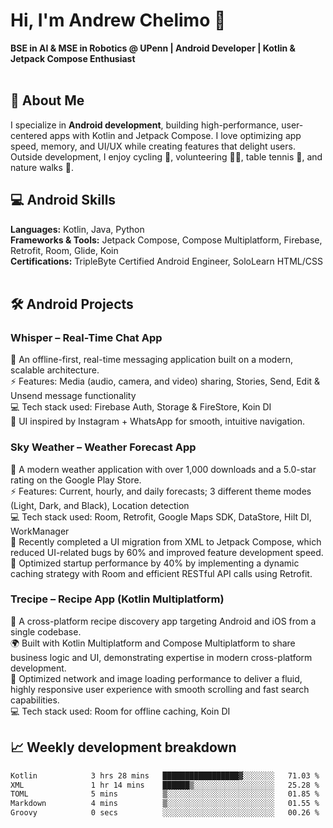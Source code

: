 # Hi, I'm Andrew Chelimo 👋

**BSE in AI & MSE in Robotics @ UPenn  | Android Developer | Kotlin & Jetpack Compose Enthusiast**
<br>
<br>


## 🚀 About Me
I specialize in **Android development**, building high-performance, user-centered apps with Kotlin and Jetpack Compose. I love optimizing app speed, memory, and UI/UX while creating features that delight users. Outside development, I enjoy cycling 🚴, volunteering 👨‍🏫, table tennis 🏓, and nature walks 🌿.


## 💻 Android Skills
**Languages:** Kotlin, Java, Python  
**Frameworks & Tools:** Jetpack Compose, Compose Multiplatform, Firebase, Retrofit, Room, Glide, Koin  
**Certifications:** TripleByte Certified Android Engineer, SoloLearn HTML/CSS  
<br>

## 🛠 Android Projects

### Whisper – Real-Time Chat App
💬 An offline-first, real-time messaging application built on a modern, scalable architecture. <br>
⚡ Features: Media (audio, camera, and video) sharing, Stories, Send, Edit & Unsend message functionality <br>
💻 Tech stack used: Firebase Auth, Storage & FireStore, Koin DI <br>
🎨 UI inspired by Instagram + WhatsApp for smooth, intuitive navigation.  <br>


### Sky Weather – Weather Forecast App
💬 A modern weather application with over 1,000 downloads and a 5.0-star rating on the Google Play Store. <br>
⚡ Features: Current, hourly, and daily forecasts; 3 different theme modes (Light, Dark, and Black), Location detection <br>
💻 Tech stack used: Room, Retrofit, Google Maps SDK, DataStore, Hilt DI, WorkManager <br>
🎨 Recently completed a UI migration from XML to Jetpack Compose, which reduced UI-related bugs by 60% and improved feature development speed. <br>
🍳 Optimized startup performance by 40% by implementing a dynamic caching strategy with Room and efficient RESTful API calls using Retrofit. <br>

### Trecipe – Recipe App (Kotlin Multiplatform)
💬 A cross-platform recipe discovery app targeting Android and iOS from a single codebase. <br>
🌍 Built with Kotlin Multiplatform and Compose Multiplatform to share business logic and UI, demonstrating expertise in modern cross-platform development. <br>
🎨 Optimized network and image loading performance to deliver a fluid, highly responsive user experience with smooth scrolling and fast search capabilities. <br>
💻 Tech stack used: Room for offline caching, Koin DI   <br>



## 📈 Weekly development breakdown
<!--START_SECTION:waka-->

```txt
Kotlin            3 hrs 28 mins   █████████████████▓░░░░░░░   71.03 %
XML               1 hr 14 mins    ██████▒░░░░░░░░░░░░░░░░░░   25.28 %
TOML              5 mins          ▒░░░░░░░░░░░░░░░░░░░░░░░░   01.85 %
Markdown          4 mins          ▒░░░░░░░░░░░░░░░░░░░░░░░░   01.55 %
Groovy            0 secs          ░░░░░░░░░░░░░░░░░░░░░░░░░   00.26 %
```

<!--END_SECTION:waka-->
